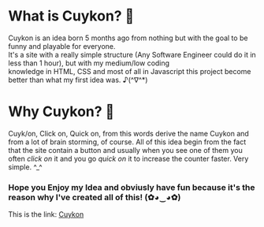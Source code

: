 <h1>What is Cuykon? 🔘</h1>
<p>Cuykon is an idea born 5 months ago from nothing but with the goal to be funny and playable for everyone. <br> It's a site with a really simple structure (Any Software Engineer could do it in less than 1 hour), but with my medium/low coding <br> knowledge in HTML, CSS and most of all in Javascript this project become better than what my first idea was. ♪(^∇^*) </p>
<h1>Why Cuykon? 🤔</h1>
<p>Cuyk/on, Click on, Quick on, from this words derive the name Cuykon and from a lot of brain storming, of course. All of this idea begin from the fact that the site contain a button and usually when you see one of them you often <i>click on</i> it and you go <i>quick on</i> it to increase the counter faster. Very simple. ^_^</p>
<h3>Hope you Enjoy my Idea and obviusly have fun because it's the reason why I've created all of this! (✿◕‿◕✿)</h3>
<p>This is the link: <a href="https://cuykon.github.io/">Cuykon</a></p> 
